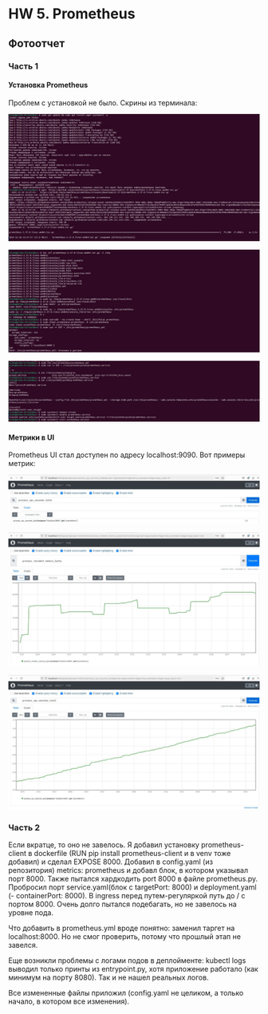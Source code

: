# HW 5. Prometheus

## Фотоотчет

### Часть 1

#### Установка Prometheus

Проблем с установкой не было. Скрины из терминала:

![](image.png)

![](image-1.png)

![](image-2.png)

#### Метрики в UI

Prometheus UI стал доступен по адресу localhost:9090. Вот примеры метрик:

![alt text](image-3.png)

![alt text](image-4.png)

![alt text](image-5.png)


### Часть 2

Если вкратце, то оно не завелось. Я добавил установку prometheus-client в dockerfile (RUN pip install prometheus-client и в venv тоже добавил) и сделал EXPOSE 8000. Добавил в config.yaml (из репозитория) metrics: prometheus и добавл блок, в котором указывал порт 8000. Также пытался хардкодить port 8000 в файле prometheus.py. Пробросил порт service.yaml(блок с targetPort: 8000) и deployment.yaml (- containerPort: 8000). В ingress перед путем-регуляркой путь до / с портом 8000. Очень долго пытался подебагать, но не завелось на уровне пода.

Что добавить в prometheus.yml вроде понятно: заменил таргет на localhost:8000. Но не смог проверить, потому что прошлый этап не завелся.

Еще возникли проблемы с логами подов в деплойменте: kubectl logs <pod-name> выводил только принты из entrypoint.py, хотя приложение работало (как минимум на порту 8080). Так и не нашел реальных логов.

Все измененные файлы приложил (config.yaml не целиком, а только начало, в котором все изменения). 

